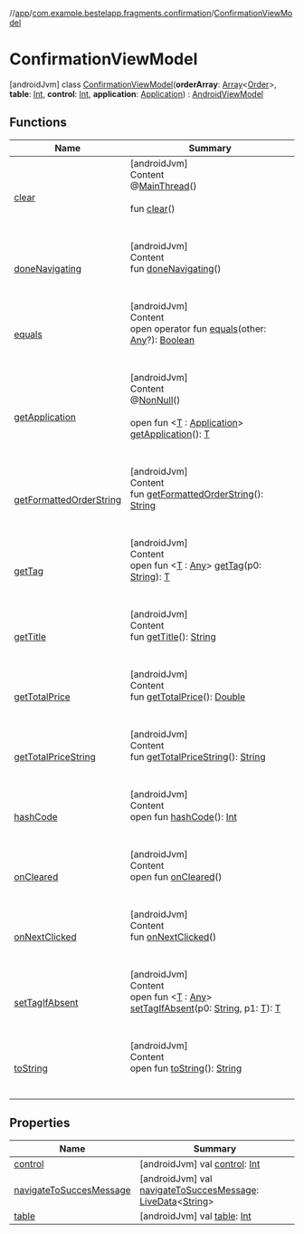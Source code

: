 //[app](../../index.md)/[com.example.bestelapp.fragments.confirmation](../index.md)/[ConfirmationViewModel](index.md)



# ConfirmationViewModel  
 [androidJvm] class [ConfirmationViewModel](index.md)(**orderArray**: [Array](https://kotlinlang.org/api/latest/jvm/stdlib/kotlin/-array/index.html)<[Order](../../com.example.bestelapp.data.datawrapper/-order/index.md)>, **table**: [Int](https://kotlinlang.org/api/latest/jvm/stdlib/kotlin/-int/index.html), **control**: [Int](https://kotlinlang.org/api/latest/jvm/stdlib/kotlin/-int/index.html), **application**: [Application](https://developer.android.com/reference/kotlin/android/app/Application.html)) : [AndroidViewModel](https://developer.android.com/reference/kotlin/androidx/lifecycle/AndroidViewModel.html)   


## Functions  
  
|  Name|  Summary| 
|---|---|
| <a name="androidx.lifecycle/ViewModel/clear/#/PointingToDeclaration/"></a>[clear](../../com.example.bestelapp.fragments.title/-title-view-model/index.md#%5Bandroidx.lifecycle%2FViewModel%2Fclear%2F%23%2FPointingToDeclaration%2F%5D%2FFunctions%2F-1734719689)| <a name="androidx.lifecycle/ViewModel/clear/#/PointingToDeclaration/"></a>[androidJvm]  <br>Content  <br>@[MainThread](https://developer.android.com/reference/kotlin/androidx/annotation/MainThread.html)()  <br>  <br>fun [clear](../../com.example.bestelapp.fragments.title/-title-view-model/index.md#%5Bandroidx.lifecycle%2FViewModel%2Fclear%2F%23%2FPointingToDeclaration%2F%5D%2FFunctions%2F-1734719689)()  <br><br><br>
| <a name="com.example.bestelapp.fragments.confirmation/ConfirmationViewModel/doneNavigating/#/PointingToDeclaration/"></a>[doneNavigating](done-navigating.md)| <a name="com.example.bestelapp.fragments.confirmation/ConfirmationViewModel/doneNavigating/#/PointingToDeclaration/"></a>[androidJvm]  <br>Content  <br>fun [doneNavigating](done-navigating.md)()  <br><br><br>
| <a name="kotlin/Any/equals/#kotlin.Any?/PointingToDeclaration/"></a>[equals](../../com.example.bestelapp.repository/-product-repository/index.md#%5Bkotlin%2FAny%2Fequals%2F%23kotlin.Any%3F%2FPointingToDeclaration%2F%5D%2FFunctions%2F-1734719689)| <a name="kotlin/Any/equals/#kotlin.Any?/PointingToDeclaration/"></a>[androidJvm]  <br>Content  <br>open operator fun [equals](../../com.example.bestelapp.repository/-product-repository/index.md#%5Bkotlin%2FAny%2Fequals%2F%23kotlin.Any%3F%2FPointingToDeclaration%2F%5D%2FFunctions%2F-1734719689)(other: [Any](https://kotlinlang.org/api/latest/jvm/stdlib/kotlin/-any/index.html)?): [Boolean](https://kotlinlang.org/api/latest/jvm/stdlib/kotlin/-boolean/index.html)  <br><br><br>
| <a name="androidx.lifecycle/AndroidViewModel/getApplication/#/PointingToDeclaration/"></a>[getApplication](../../com.example.bestelapp.fragments.title/-title-view-model/index.md#%5Bandroidx.lifecycle%2FAndroidViewModel%2FgetApplication%2F%23%2FPointingToDeclaration%2F%5D%2FFunctions%2F-1734719689)| <a name="androidx.lifecycle/AndroidViewModel/getApplication/#/PointingToDeclaration/"></a>[androidJvm]  <br>Content  <br>@[NonNull](https://developer.android.com/reference/kotlin/androidx/annotation/NonNull.html)()  <br>  <br>open fun <[T](../../com.example.bestelapp.fragments.title/-title-view-model/index.md#%5Bandroidx.lifecycle%2FAndroidViewModel%2FgetApplication%2F%23%2FPointingToDeclaration%2F%5D%2FFunctions%2F-1734719689) : [Application](https://developer.android.com/reference/kotlin/android/app/Application.html)> [getApplication](../../com.example.bestelapp.fragments.title/-title-view-model/index.md#%5Bandroidx.lifecycle%2FAndroidViewModel%2FgetApplication%2F%23%2FPointingToDeclaration%2F%5D%2FFunctions%2F-1734719689)(): [T](../../com.example.bestelapp.fragments.title/-title-view-model/index.md#%5Bandroidx.lifecycle%2FAndroidViewModel%2FgetApplication%2F%23%2FPointingToDeclaration%2F%5D%2FFunctions%2F-1734719689)  <br><br><br>
| <a name="com.example.bestelapp.fragments.confirmation/ConfirmationViewModel/getFormattedOrderString/#/PointingToDeclaration/"></a>[getFormattedOrderString](get-formatted-order-string.md)| <a name="com.example.bestelapp.fragments.confirmation/ConfirmationViewModel/getFormattedOrderString/#/PointingToDeclaration/"></a>[androidJvm]  <br>Content  <br>fun [getFormattedOrderString](get-formatted-order-string.md)(): [String](https://kotlinlang.org/api/latest/jvm/stdlib/kotlin/-string/index.html)  <br><br><br>
| <a name="androidx.lifecycle/ViewModel/getTag/#kotlin.String/PointingToDeclaration/"></a>[getTag](../../com.example.bestelapp.fragments.title/-title-view-model/index.md#%5Bandroidx.lifecycle%2FViewModel%2FgetTag%2F%23kotlin.String%2FPointingToDeclaration%2F%5D%2FFunctions%2F-1734719689)| <a name="androidx.lifecycle/ViewModel/getTag/#kotlin.String/PointingToDeclaration/"></a>[androidJvm]  <br>Content  <br>open fun <[T](../../com.example.bestelapp.fragments.title/-title-view-model/index.md#%5Bandroidx.lifecycle%2FViewModel%2FgetTag%2F%23kotlin.String%2FPointingToDeclaration%2F%5D%2FFunctions%2F-1734719689) : [Any](https://kotlinlang.org/api/latest/jvm/stdlib/kotlin/-any/index.html)> [getTag](../../com.example.bestelapp.fragments.title/-title-view-model/index.md#%5Bandroidx.lifecycle%2FViewModel%2FgetTag%2F%23kotlin.String%2FPointingToDeclaration%2F%5D%2FFunctions%2F-1734719689)(p0: [String](https://kotlinlang.org/api/latest/jvm/stdlib/kotlin/-string/index.html)): [T](../../com.example.bestelapp.fragments.title/-title-view-model/index.md#%5Bandroidx.lifecycle%2FViewModel%2FgetTag%2F%23kotlin.String%2FPointingToDeclaration%2F%5D%2FFunctions%2F-1734719689)  <br><br><br>
| <a name="com.example.bestelapp.fragments.confirmation/ConfirmationViewModel/getTitle/#/PointingToDeclaration/"></a>[getTitle](get-title.md)| <a name="com.example.bestelapp.fragments.confirmation/ConfirmationViewModel/getTitle/#/PointingToDeclaration/"></a>[androidJvm]  <br>Content  <br>fun [getTitle](get-title.md)(): [String](https://kotlinlang.org/api/latest/jvm/stdlib/kotlin/-string/index.html)  <br><br><br>
| <a name="com.example.bestelapp.fragments.confirmation/ConfirmationViewModel/getTotalPrice/#/PointingToDeclaration/"></a>[getTotalPrice](get-total-price.md)| <a name="com.example.bestelapp.fragments.confirmation/ConfirmationViewModel/getTotalPrice/#/PointingToDeclaration/"></a>[androidJvm]  <br>Content  <br>fun [getTotalPrice](get-total-price.md)(): [Double](https://kotlinlang.org/api/latest/jvm/stdlib/kotlin/-double/index.html)  <br><br><br>
| <a name="com.example.bestelapp.fragments.confirmation/ConfirmationViewModel/getTotalPriceString/#/PointingToDeclaration/"></a>[getTotalPriceString](get-total-price-string.md)| <a name="com.example.bestelapp.fragments.confirmation/ConfirmationViewModel/getTotalPriceString/#/PointingToDeclaration/"></a>[androidJvm]  <br>Content  <br>fun [getTotalPriceString](get-total-price-string.md)(): [String](https://kotlinlang.org/api/latest/jvm/stdlib/kotlin/-string/index.html)  <br><br><br>
| <a name="kotlin/Any/hashCode/#/PointingToDeclaration/"></a>[hashCode](../../com.example.bestelapp.repository/-product-repository/index.md#%5Bkotlin%2FAny%2FhashCode%2F%23%2FPointingToDeclaration%2F%5D%2FFunctions%2F-1734719689)| <a name="kotlin/Any/hashCode/#/PointingToDeclaration/"></a>[androidJvm]  <br>Content  <br>open fun [hashCode](../../com.example.bestelapp.repository/-product-repository/index.md#%5Bkotlin%2FAny%2FhashCode%2F%23%2FPointingToDeclaration%2F%5D%2FFunctions%2F-1734719689)(): [Int](https://kotlinlang.org/api/latest/jvm/stdlib/kotlin/-int/index.html)  <br><br><br>
| <a name="androidx.lifecycle/ViewModel/onCleared/#/PointingToDeclaration/"></a>[onCleared](../../com.example.bestelapp.fragments.title/-title-view-model/index.md#%5Bandroidx.lifecycle%2FViewModel%2FonCleared%2F%23%2FPointingToDeclaration%2F%5D%2FFunctions%2F-1734719689)| <a name="androidx.lifecycle/ViewModel/onCleared/#/PointingToDeclaration/"></a>[androidJvm]  <br>Content  <br>open fun [onCleared](../../com.example.bestelapp.fragments.title/-title-view-model/index.md#%5Bandroidx.lifecycle%2FViewModel%2FonCleared%2F%23%2FPointingToDeclaration%2F%5D%2FFunctions%2F-1734719689)()  <br><br><br>
| <a name="com.example.bestelapp.fragments.confirmation/ConfirmationViewModel/onNextClicked/#/PointingToDeclaration/"></a>[onNextClicked](on-next-clicked.md)| <a name="com.example.bestelapp.fragments.confirmation/ConfirmationViewModel/onNextClicked/#/PointingToDeclaration/"></a>[androidJvm]  <br>Content  <br>fun [onNextClicked](on-next-clicked.md)()  <br><br><br>
| <a name="androidx.lifecycle/ViewModel/setTagIfAbsent/#kotlin.String#TypeParam(bounds=[kotlin.Any])/PointingToDeclaration/"></a>[setTagIfAbsent](../../com.example.bestelapp.fragments.title/-title-view-model/index.md#%5Bandroidx.lifecycle%2FViewModel%2FsetTagIfAbsent%2F%23kotlin.String%23TypeParam%28bounds%3D%5Bkotlin.Any%5D%29%2FPointingToDeclaration%2F%5D%2FFunctions%2F-1734719689)| <a name="androidx.lifecycle/ViewModel/setTagIfAbsent/#kotlin.String#TypeParam(bounds=[kotlin.Any])/PointingToDeclaration/"></a>[androidJvm]  <br>Content  <br>open fun <[T](../../com.example.bestelapp.fragments.title/-title-view-model/index.md#%5Bandroidx.lifecycle%2FViewModel%2FsetTagIfAbsent%2F%23kotlin.String%23TypeParam%28bounds%3D%5Bkotlin.Any%5D%29%2FPointingToDeclaration%2F%5D%2FFunctions%2F-1734719689) : [Any](https://kotlinlang.org/api/latest/jvm/stdlib/kotlin/-any/index.html)> [setTagIfAbsent](../../com.example.bestelapp.fragments.title/-title-view-model/index.md#%5Bandroidx.lifecycle%2FViewModel%2FsetTagIfAbsent%2F%23kotlin.String%23TypeParam%28bounds%3D%5Bkotlin.Any%5D%29%2FPointingToDeclaration%2F%5D%2FFunctions%2F-1734719689)(p0: [String](https://kotlinlang.org/api/latest/jvm/stdlib/kotlin/-string/index.html), p1: [T](../../com.example.bestelapp.fragments.title/-title-view-model/index.md#%5Bandroidx.lifecycle%2FViewModel%2FsetTagIfAbsent%2F%23kotlin.String%23TypeParam%28bounds%3D%5Bkotlin.Any%5D%29%2FPointingToDeclaration%2F%5D%2FFunctions%2F-1734719689)): [T](../../com.example.bestelapp.fragments.title/-title-view-model/index.md#%5Bandroidx.lifecycle%2FViewModel%2FsetTagIfAbsent%2F%23kotlin.String%23TypeParam%28bounds%3D%5Bkotlin.Any%5D%29%2FPointingToDeclaration%2F%5D%2FFunctions%2F-1734719689)  <br><br><br>
| <a name="kotlin/Any/toString/#/PointingToDeclaration/"></a>[toString](../../com.example.bestelapp.repository/-product-repository/index.md#%5Bkotlin%2FAny%2FtoString%2F%23%2FPointingToDeclaration%2F%5D%2FFunctions%2F-1734719689)| <a name="kotlin/Any/toString/#/PointingToDeclaration/"></a>[androidJvm]  <br>Content  <br>open fun [toString](../../com.example.bestelapp.repository/-product-repository/index.md#%5Bkotlin%2FAny%2FtoString%2F%23%2FPointingToDeclaration%2F%5D%2FFunctions%2F-1734719689)(): [String](https://kotlinlang.org/api/latest/jvm/stdlib/kotlin/-string/index.html)  <br><br><br>


## Properties  
  
|  Name|  Summary| 
|---|---|
| <a name="com.example.bestelapp.fragments.confirmation/ConfirmationViewModel/control/#/PointingToDeclaration/"></a>[control](control.md)| <a name="com.example.bestelapp.fragments.confirmation/ConfirmationViewModel/control/#/PointingToDeclaration/"></a> [androidJvm] val [control](control.md): [Int](https://kotlinlang.org/api/latest/jvm/stdlib/kotlin/-int/index.html)   <br>
| <a name="com.example.bestelapp.fragments.confirmation/ConfirmationViewModel/navigateToSuccesMessage/#/PointingToDeclaration/"></a>[navigateToSuccesMessage](navigate-to-succes-message.md)| <a name="com.example.bestelapp.fragments.confirmation/ConfirmationViewModel/navigateToSuccesMessage/#/PointingToDeclaration/"></a> [androidJvm] val [navigateToSuccesMessage](navigate-to-succes-message.md): [LiveData](https://developer.android.com/reference/kotlin/androidx/lifecycle/LiveData.html)<[String](https://kotlinlang.org/api/latest/jvm/stdlib/kotlin/-string/index.html)>   <br>
| <a name="com.example.bestelapp.fragments.confirmation/ConfirmationViewModel/table/#/PointingToDeclaration/"></a>[table](table.md)| <a name="com.example.bestelapp.fragments.confirmation/ConfirmationViewModel/table/#/PointingToDeclaration/"></a> [androidJvm] val [table](table.md): [Int](https://kotlinlang.org/api/latest/jvm/stdlib/kotlin/-int/index.html)   <br>

